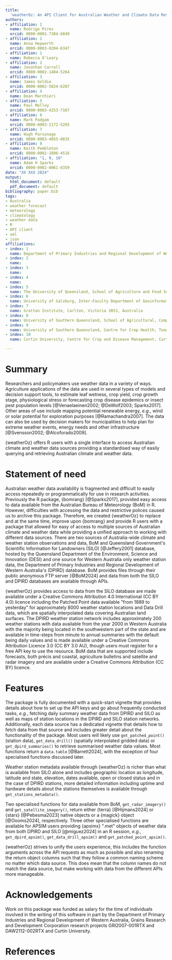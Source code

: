 ```yaml
---
title:
  'weatherOz: An API Client for Australian Weather and Climate Data Resources in R'
authors:
- affiliation: 1
  name: Rodrigo Pires
  orcid: 0000-0001-7384-6849
- affiliation: 1
  name: Anna Hepworth
  orcid: 0000-0003-0204-6347
- affiliation: 1
  name: Rebecca O'Leary
- affiliation: 2
  name: Jonathan Carroll
  orcid: 0000-0002-1404-5264
- affiliation: 3
  name: James Goldie
  orcid: 0000-0002-5024-6207
- affiliation: 4
  name: Dean Marchiori
- affiliation: 5
  name: Paul Melloy
  orcid: 0000-0003-4253-7167
- affiliation: 6
  name: Mark Padgam
  orcid: 0000-0003-2172-5265
- affiliation: 7
  name: Hugh Parsonage
  orcid: 0000-0003-4055-0835
- affiliation: 8
  name: Keith Pembleton
  orcid: 0000-0002-1896-4516
- affiliation: "1, 9, 10"
  name: Adam H Sparks
  orcid: 0000-0002-0061-8359
date: "XX XXX 2024"
output:
  html_document: default
  pdf_document: default
bibliography: paper.bib
tags:
- Australia
- weather forecast
- meteorology
- climatology
- weather data
- R
- API client
- xml
- json
affiliations:
- index: 1
  name: Department of Primary Industries and Regional Development of Western Australia, Perth, Western Australia 6000, Australia
- index: 2
  name:
- index: 3
  name:
- index: 4
  name:
- index: 5
  name: The University of Queensland, School of Agriculture and Food Sustainability, Gatton, Queensland 4343, Australia
- index: 6
  name: University of Salzburg, Inter-Faculty Department of Geoinformatics, 5020 Salzburg, Austria
- index: 7
  name: Grattan Institute, Carlton, Victoria 3053, Australia
- index: 8
  name: University of Southern Queensland, School of Agricultural, Computational and Environmental Sciences, Toowoomba, Queensland 4350, Australia
- index: 9
  name: University of Southern Queensland, Centre for Crop Health, Toowoomba, Queensland 4350, Australia
- index: 10
  name: Curtin University, Centre for Crop and Disease Management, Curtin Biometry and Agricultural Data Analytics, Bentley, Western Australia 6102, Australia

---
```


# Summary

Researchers and policymakers use weather data in a variety of ways. 
Agriculture applications of the data are used in several types of models and decision support tools, to estimate leaf wetness, crop yield, crop growth stage, physiological stress or forecasting crop disease epidemics or insect pest population levels [@Venaelaeinen2002; @DeWolf2003; Sparks2017].
Other areas of use include mapping potential renewable energy, _e.g._, wind or solar potential for exploration purposes [@Ramachandra2007].
The data can also be used by decision makers for municipalities to help plan for extreme weather events, energy needs and other infrastructure [@Svensson2002; @Alcoforado2009].

{weatherOz} offers R users with a single interface to access Australian climate and weather data sources providing a standardised way of easily querying and retrieving Australian climate and weather data.

# Statement of need

Australian weather data availability is fragmented and difficult to easily access repeatedly or programmatically for use in research activities.
Previously the R package, {bomrang} [@Sparks2017], provided easy access to data available from the Australian Bureau of Meteorology (BoM) in R.
However, difficulties with accessing the data and restrictive polices caused us to archive this package.
Therefore, we created {weatherOz} to replace and at the same time, improve upon {bomrang} and provide R users with a package that allowed for easy of access to multiple sources of Australian climate and weather data while providing a unified approach to working with different data sources.
There are two sources of Australia-wide climate and weather station observations and data, BoM and Queensland Government's Scientific Information for Landowners (SILO) [@Jeffery2001] database, hosted by the Queensland Department of the Environment, Science and Innovation (DESI) and one source for Western Australia only weather station data, the Department of Primary Industries and Regional Development of Western Australia's (DPIRD) database.
BoM provides files through their public anonymous FTP server [@BoM2024] and data from both the SILO and DPIRD databases are available through APIs.

{weatherOz} provides access to data from the SILO database are made available under a Creative Commons Attribution 4.0 International (CC BY 4.0) licence including the Patched Point data available "from 1889 to yesterday" for approximately 8000 weather station locations and Data Drill data, which are spatially interpolated data covering Australian land surfaces.
The DPIRD weather station network includes approximately 200 weather stations with data available from the year 2000 in Western Australia with the majority being located in the southwestern part of the state and are available in time-steps from minute to annual summaries with the default being daily values and is made available under a Creative Commons Attribution Licence 3.0 (CC BY 3.0 AU), though users must register for a free API key to use the resource. BoM data that are supported include forecasts, both précis and coastal, agriculture bulletins and satellite and radar imagery and are available under a Creative Commons Attribution (CC BY) licence.

# Features

The package is fully documented with a quick-start vignette that provides details about how to set up the API keys and go about frequently conducted tasks, _e.g._, fetching daily summary weather data from DPIRD and SILO as well as maps of station locations in the DPIRD and SILO station networks.
Additionally, each data source has a dedicated vignette that details how to fetch data from that source and includes greater detail about the functionality of the package.
Most users will likely use `get_patched_point()` (station data), `get_data_drill()` (spatially interpolated gridded data) or `get_dpird_summaries()` to retrieve summarised weather data values.
Most functions return a `data.table` [@Barrett2024], with the exception of four specialised functions discussed later.

Weather station metadata available through {weatherOz} is richer than what is available from SILO alone and includes geographic location as longitude, latitude and state, elevation, dates available, open or closed status and in the case of DPIRD stations, more detailed information including uptime and hardware details about the stations themselves is available through `get_stations_metadata()`.

Two specialised functions for data available from BoM, `get_radar_imagery()` and `get_satellite_imagery()`, return either {terra} [@Hijmans2024] or {stars} [@Pebesma2023] native objects or a {magick} object [@Oooms2024], respectively. 
Three other specialised functions are available for APSIM users providing {apsimx} ".met" objects of weather data from both DPIRD and SILO [@miguez2024] in an R session, _e.g._, `get_dpird_apsim()`, `get_data_drill_apsim()` and `get_patched_point_apsim()`.

{weatherOz} strives to unify the users experience, this includes the function arguments across the API requests as much as possible and also renaming the return object columns such that they follow a common naming scheme no matter which data source.
This does mean that the column names do not match the data source, but make working with data from the different APIs more manageable.

# Acknowledgements

Work on this package was funded as salary for the time of individuals involved in the writing of this software in part by the Department of Primary Industries and Regional Development of Western Australia, Grains Research and Development Corporation research projects GRI2007-001RTX and DAW2112-002RTX and Curtin University.

# References

